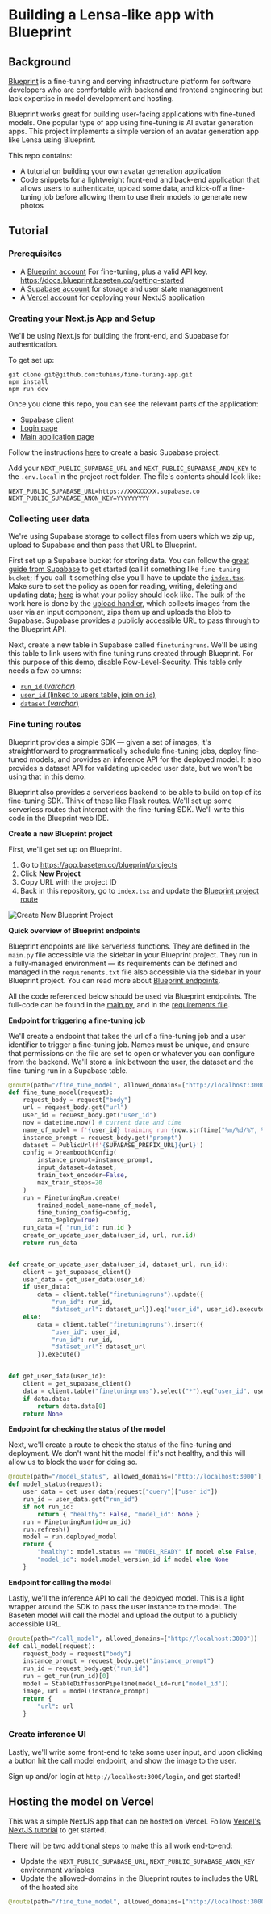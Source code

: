 # Building a Lensa-like app with Blueprint

## Background

[Blueprint](https://blueprint.baseten.co) is a fine-tuning and serving infrastructure platform for software developers who are comfortable with backend and frontend engineering but lack expertise in model development and hosting.

Blueprint works great for building user-facing applications with fine-tuned models. One popular type of app using fine-tuning is AI avatar generation apps. This project implements a simple version of an avatar generation app like Lensa using Blueprint.

This repo contains:

* A tutorial on building your own avatar generation application
* Code snippets for a lightweight front-end and back-end application that allows users to authenticate, upload some data, and kick-off a fine-tuning job before allowing them to use their models to generate new photos

## Tutorial
### Prerequisites

* A [Blueprint account](https://blueprint.baseten.co) For fine-tuning, plus a valid API key. https://docs.blueprint.baseten.co/getting-started
* A [Supabase account](https://supabase.com/) for storage and user state management
* A [Vercel account](https://vercel.com) for deploying your NextJS application

### Creating your Next.js App and Setup
We'll be using Next.js for building the front-end, and Supabase for authentication.

To get set up:

```
git clone git@github.com:tuhins/fine-tuning-app.git
npm install
npm run dev
```

Once you clone this repo, you can see the relevant parts of the application:

* [Supabase client](https://github.com/tuhins/fine-tuning-app/blob/main/src/supabaseClient.js#L5)
* [Login page](https://github.com/tuhins/fine-tuning-app/blob/main/src/pages/login.tsx)
* [Main application page](https://github.com/tuhins/fine-tuning-app/blob/main/src/pages/index.tsx)

Follow the instructions [here](https://supabase.com/docs/guides/getting-started/tutorials/with-react#create-a-project) to create a basic Supabase project.

Add your `NEXT_PUBLIC_SUPABASE_URL` and `NEXT_PUBLIC_SUPABASE_ANON_KEY` to the `.env.local` in the project root folder. The file's contents should look like:

```
NEXT_PUBLIC_SUPABASE_URL=https://XXXXXXXX.supabase.co
NEXT_PUBLIC_SUPABASE_ANON_KEY=YYYYYYYYY
```

### Collecting user data

We're using Supabase storage to collect files from users which we zip up, upload to Supabase and then pass that URL to Blueprint.

First set up a Supabase bucket for storing data. You can follow the [great guide from Supabase](https://supabase.com/docs/guides/storage/quickstart#create-a-bucket) to get started (call it something like `fine-tuning-bucket`; if you call it something else you'll have to update the [`index.tsx`](https://github.com/tuhins/fine-tuning-app/blob/559546ad6b5d39d68433d12ee5bc7e5cc9149a3a/src/pages/index.tsx#L15). Make sure to set the policy as open for reading, writing, deleting and updating data; [here](https://github.com/tuhins/fine-tuning-app/blob/01993e44996d152cae92fce5d2475a110079b0b9/images/policy.png) is what your policy should look like. The bulk of the work here is done by the [upload handler](https://github.com/tuhins/fine-tuning-app/blob/main/src/pages/index.tsx#L89-L122), which collects images from the user via an input component, zips them up and uploads the blob to Supabase. Supabase provides a publicly accessible URL to pass through to the Blueprint API.

Next, create a new table in Supabase called `finetuningruns`. We'll be using this table to link users with fine tuning runs created through Blueprint. For this purpose of this demo, disable Row-Level-Security. This table only needs a few columns:
* [`run_id` (_varchar_)](https://github.com/tuhins/fine-tuning-app/blob/01993e44996d152cae92fce5d2475a110079b0b9/images/run_id.png)
* [`user_id` (linked to users table, join on `id`)](https://github.com/tuhins/fine-tuning-app/blob/01993e44996d152cae92fce5d2475a110079b0b9/images/user_id.png)
* [`dataset` (_varchar_)](https://github.com/tuhins/fine-tuning-app/blob/01993e44996d152cae92fce5d2475a110079b0b9/images/dataset.png)

### Fine tuning routes

Blueprint provides a simple SDK — given a set of images, it's straightforward to programmatically schedule fine-tuning jobs, deploy fine-tuned models, and provides an inference API for the deployed model. It also provides a dataset API for validating uploaded user data, but we won't be using that in this demo.

Blueprint also provides a serverless backend to be able to build on top of its fine-tuning SDK. Think of these like Flask routes. We'll set up some serverless routes that interact with the fine-tuning SDK. We'll write this code in the Blueprint web IDE.

**Create a new Blueprint project**

First, we'll get set up on Blueprint.

1. Go to https://app.baseten.co/blueprint/projects
2. Click **New Project**
3. Copy URL with the project ID
4. Back in this repository, go to `index.tsx` and update the [Blueprint project route](https://github.com/tuhins/fine-tuning-app/blob/main/src/pages/index.tsx#L12)

![Create New Blueprint Project](https://user-images.githubusercontent.com/1175506/221729343-bb1ad8ca-0538-4057-a146-d174010bc4ff.gif)

**Quick overview of Blueprint endpoints**

Blueprint endpoints are like serverless functions. They are defined in the `main.py` file accessible via the sidebar in your Blueprint project. They run in a fully-managed environment — its requirements can be defined and managed in the `requirements.txt` file also accessible via the sidebar in your Blueprint project. You can read more about [Blueprint endpoints](https://docs.blueprint.baseten.co/tutorials/endpoint/).

All the code referenced below should be used via Blueprint endpoints. The full-code can be found in the [main.py](https://github.com/tuhins/fine-tuning-app/blob/main/baseten/main.py), and in the [requirements file](https://github.com/tuhins/fine-tuning-app/blob/main/baseten/requirements.txt).

**Endpoint for triggering a fine-tuning job**

We'll create a endpoint that takes the url of a fine-tuning job and a user identifier to trigger a fine-tuning job. Names must be unique, and ensure that permissions on the file are set to open or whatever you can configure from the backend. We'll store a link between the user, the dataset and the fine-tuning run in a Supabase table.

```python
@route(path="/fine_tune_model", allowed_domains=["http://localhost:3000"], allowed_methods=["POST"])
def fine_tune_model(request):
    request_body = request["body"]
    url = request_body.get("url")
    user_id = request_body.get("user_id")
    now = datetime.now() # current date and time
    name_of_model = f'{user_id} training run {now.strftime("%m/%d/%Y, %H:%M:%S")}'
    instance_prompt = request_body.get("prompt")
    dataset = PublicUrl(f'{SUPABASE_PREFIX_URL}{url}')
    config = DreamboothConfig(
        instance_prompt=instance_prompt,
        input_dataset=dataset,
        train_text_encoder=False,
        max_train_steps=20
    )
    run = FinetuningRun.create(
        trained_model_name=name_of_model,
        fine_tuning_config=config,
        auto_deploy=True)
    run_data ={ "run_id": run.id }
    create_or_update_user_data(user_id, url, run.id)
    return run_data


def create_or_update_user_data(user_id, dataset_url, run_id):
    client = get_supabase_client()
    user_data = get_user_data(user_id)
    if user_data:
        data = client.table("finetuningruns").update({
            "run_id": run_id,
            "dataset_url": dataset_url}).eq("user_id", user_id).execute()
    else:
        data = client.table("finetuningruns").insert({
            "user_id": user_id,
            "run_id": run_id,
            "dataset_url": dataset_url
        }).execute()


def get_user_data(user_id):
    client = get_supabase_client()
    data = client.table("finetuningruns").select("*").eq("user_id", user_id).execute()
    if data.data:
        return data.data[0]
    return None
  ```

**Endpoint for checking the status of the model**

Next, we'll create a route to check the status of the fine-tuning and deployment. We don't want hit the model if it's not healthy, and this will allow us to block the user for doing so.

```python
@route(path="/model_status", allowed_domains=["http://localhost:3000"], allowed_methods=["POST"])
def model_status(request):
    user_data = get_user_data(request["query"]["user_id"])
    run_id = user_data.get("run_id")
    if not run_id:
        return { "healthy": False, "model_id": None }
    run = FinetuningRun(id=run_id)
    run.refresh()
    model = run.deployed_model
    return {
        "healthy": model.status == "MODEL_READY" if model else False,
        "model_id": model.model_version_id if model else None
    }
```

**Endpoint for calling the model**

Lastly, we'll the inference API to call the deployed model. This is a light wrapper around the SDK to pass the user instance to the model. The Baseten model will call the model and upload the output to a publicly accessible URL.
```python
@route(path="/call_model", allowed_domains=["http://localhost:3000"])
def call_model(request):
    request_body = request["body"]
    instance_prompt = request_body.get("instance_prompt")
    run_id = request_body.get("run_id")
    run = get_run(run_id)[0]
    model = StableDiffusionPipeline(model_id=run["model_id"])
    image, url = model(instance_prompt)
    return {
        "url": url
    }
```

### Create inference UI

Lastly, we'll write some front-end to take some user input, and upon clicking a button hit the call model endpoint, and show the image to the user.

Sign up and/or login at `http://localhost:3000/login`, and get started!

## Hosting the model on Vercel

This was a simple NextJS app that can be hosted on Vercel. Follow [Vercel's NextJS tutorial](https://vercel.com/docs/frameworks/nextjs) to get started.

There will be two additional steps to make this all work end-to-end:

* Update the `NEXT_PUBLIC_SUPABASE_URL`, `NEXT_PUBLIC_SUPABASE_ANON_KEY` environment variables
* Update the allowed-domains in the Blueprint routes to includes the URL of the hosted site

```python
@route(path="/fine_tune_model", allowed_domains=["http://localhost:3000", "your-domain-on-vercel"], allowed_methods=["POST"])
```
